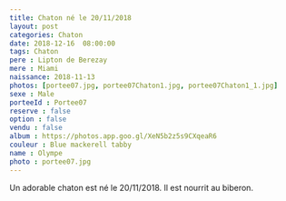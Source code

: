 ```yaml
---
title: Chaton né le 20/11/2018
layout: post
categories: Chaton
date: 2018-12-16  08:00:00
tags: Chaton
pere : Lipton de Berezay
mere : Miami
naissance: 2018-11-13
photos: [portee07.jpg, portee07Chaton1.jpg, portee07Chaton1_1.jpg]
sexe : Male
porteeId : Portee07
reserve : false
option : false
vendu : false
album : https://photos.app.goo.gl/XeN5b2z5s9CXqeaR6
couleur : Blue mackerell tabby
name : Olympe
photo : portee07.jpg
---
```


Un adorable chaton est né le 20/11/2018. Il est nourrit au biberon.
